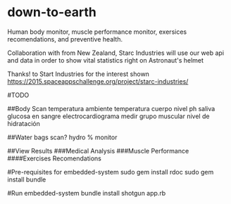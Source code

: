 # down-to-earth
Human body monitor, muscle performance monitor, exersices recomendations, and preventive health.

Collaboration with from New Zealand, Starc Industries will use our web api and data in order to show vital statistics right on Astronaut's helmet

Thanks! to Start Industries for the interest shown
https://2015.spaceappschallenge.org/project/starc-industries/

#TODO

##Body Scan
	temperatura ambiente
	temperatura cuerpo
	nivel ph saliva
	glucosa en sangre
	electrocardiograma
	medir grupo muscular
	nivel de hidratación

##Water bags scan? hydro % monitor

##View Results
	###Medical Analysis
	###Muscle Performance
		####Exercises Recomendations

#Pre-requisites for embedded-system
	sudo gem install rdoc
	sudo gem install bundle
	
#Run embedded-system
	bundle install
	shotgun app.rb

